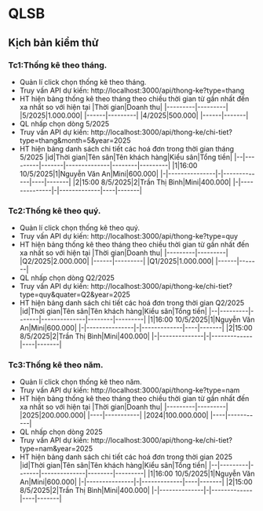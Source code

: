 # QLSB
## Kịch bản kiểm thử

### Tc1:Thống kê theo tháng.
- Quản lí click chọn thống kê theo tháng.
- Truy vấn API dự kiến: http://localhost:3000/api/thong-ke?type=thang
- HT hiện bảng thống kê theo tháng theo chiều thời gian từ gần nhất đến xa nhất so với hiện tại
|Thời gian|Doanh thu|
|---------|---------|
|5/2025|1.000.000|
|------|---------|
|4/2025|500.000|
|------|-------|
- QL nhấp chọn dòng 5/2025
- Truy vấn API dự kiến: http://localhost:3000/api/thong-ke/chi-tiet?type=thang&month=5&year=2025
- HT hiện bảng danh sách chi tiết các hoá đơn trong thời gian tháng 5/2025
|id|Thời gian|Tên sân|Tên khách hàng|Kiểu sân|Tổng tiền|
|--|---------|-------|--------------|--------|---------|
|1|16:00 10/5/2025|1|Nguyễn Văn An|Mini|600.000|
|-|---------------|-|-------------|----|-------|
|2|15:00 8/5/2025|2|Trần Thị Bình|Mini|400.000|
|-|--------------|-|-------------|----|-------|
### Tc2:Thống kê theo quý.
- Quản lí click chọn thống kê theo quý.
- Truy vấn API dự kiến: http://localhost:3000/api/thong-ke?type=quy
- HT hiện bảng thống kê theo tháng theo chiều thời gian từ gần nhất đến xa nhất so với hiện tại
|Thời gian|Doanh thu|
|---------|---------|
|Q2/2025|2.000.000|
|------|---------|
|Q1/2025|1.000.000|
|------|-------|
- QL nhấp chọn dòng Q2/2025
- Truy vấn API dự kiến: http://localhost:3000/api/thong-ke/chi-tiet?type=quy&quater=Q2&year=2025
- HT hiện bảng danh sách chi tiết các hoá đơn trong thời gian Q2/2025
|id|Thời gian|Tên sân|Tên khách hàng|Kiểu sân|Tổng tiền|
|--|---------|-------|--------------|--------|---------|
|1|16:00 10/5/2025|1|Nguyễn Văn An|Mini|600.000|
|-|---------------|-|-------------|----|-------|
|2|15:00 8/5/2025|2|Trần Thị Bình|Mini|400.000|
|-|--------------|-|-------------|----|-------|
### Tc3:Thống kê theo năm.
- Quản lí click chọn thống kê theo năm.
- Truy vấn API dự kiến: http://localhost:3000/api/thong-ke?type=nam
- HT hiện bảng thống kê theo tháng theo chiều thời gian từ gần nhất đến xa nhất so với hiện tại
|Thời gian|Doanh thu|
|---------|---------|
|2025|200.000.000|
|----|-----------|
|2024|100.000.000|
|----|-----------|
- QL nhấp chọn dòng 2025
- Truy vấn API dự kiến: http://localhost:3000/api/thong-ke/chi-tiet?type=nam&year=2025
- HT hiện bảng danh sách chi tiết các hoá đơn trong thời gian 2025
|id|Thời gian|Tên sân|Tên khách hàng|Kiểu sân|Tổng tiền|
|--|---------|-------|--------------|--------|---------|
|1|16:00 10/5/2025|1|Nguyễn Văn An|Mini|600.000|
|-|---------------|-|-------------|----|-------|
|2|15:00 8/5/2025|2|Trần Thị Bình|Mini|400.000|
|-|--------------|-|-------------|----|-------|

